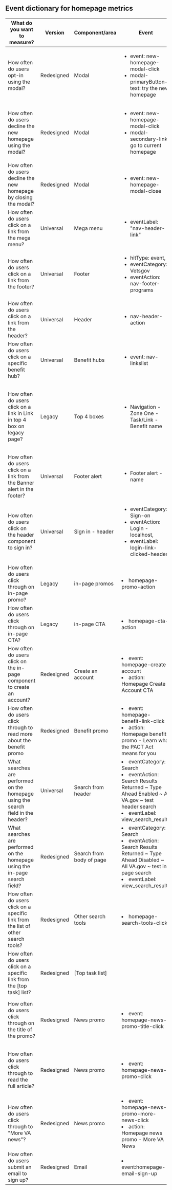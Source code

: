## Event dictionary for homepage metrics

What do you want to measure?	|	Version | Component/area	|	Event	|	Example
---	|	---	|	---	|	--- |	---
How often do users opt-in using the modal? | Redesigned | Modal | <ul><li> event: new-homepage-modal-click <li> modal-primaryButton-text: try the new homepage </li></ul>
How often do users decline the new homepage using the modal? | Redesigned | Modal | <ul><li> event: new-homepage-modal-click <li>  modal-secondary-link: go to current homepage </li></ul>
How often do users decline the new homepage by closing the  modal?  | Redesigned | Modal | <ul><li> event: new-homepage-modal-close
How often do users click on a link from the mega menu?	|	Universal | Mega menu	|	<ul><li>  eventLabel: "nav-header-link"	|	Header - Disability - Check your claim or appear status
How often do users click on a link from the footer?	|	Universal| Footer	|	<ul><li> hitType: event, <li> eventCategory: Vetsgov <li>  eventAction: nav-footer-programs </li></ul>  |	Navigation - Footer - Pathfinder: the front door for engaging with VA
How often do users click on a link from the header?	|Universal|	Header	|	<ul><li>nav-header-action	|	|
How often do users click on a specific benefit hub?	|	Universal |Benefit hubs	|	<ul><li> event: nav-linkslist	|	Benefit hub - Service member benefits|
How often do users click on a link in Link in top 4 box on legacy page?	|	Legacy | Top 4 boxes |	<ul><li> Navigation - Zone One - Task/Link - Benefit name	|	Navigation - Zone One - ->/health-care/refill-track-prescriptions - Refill and track your prescriptions - Health care
How often do users click on a link from the Banner alert in the footer?	|	Universal | Footer alert 	|	<ul><li> Footer alert - name	|	Footer alert - Learn what the PACT ACT means for your VA benefits
How often do users click on the header component to sign in?	|	Universal | Sign in - header	|	<ul><li> eventCategory: Sign-on <li> eventAction: Login - localhost, <li> eventLabel: login-link-clicked-header |	
How often do users click through on in-page promo?  	|	Legacy |in-page promos   	|	<li> homepage-promo-action 	|	
How often do users click through on in-page CTA?  	|		Legacy |in-page CTA  	|	<li> homepage-cta-action	|	Homepage CTA - Crisis Line
How often do users click on the in-page component to create an account?	|	Redesigned | Create an account |	<li> event: homepage-create-account <li> action: Homepage Create Account CTA|	
How often do users click through to read more about the benefit promo	|	Redesigned |Benefit promo |	<li> event: homepage-benefit-link-click <li> action: Homepage benefit promo - Learn what the PACT Act means for you	|	
What searches are performed on the homepage using the search field in the header?	|	Universal |Search from header	|	<li> eventCategory: Search <li> eventAction: Search Results Returned ~ Type Ahead Enabled ~ All VA.gov ~ test header search <li> eventLabel: view_search_results	|	
What searches are performed on the homepage using the in-page search field?	|Redesigned |	Search from body of page|	<li> eventCategory: Search <li>eventAction: Search Results Returned ~ Type Ahead Disabled ~ All VA.gov ~ test in page search <li>eventLabel: view_search_results	|	
How often do users click on a specific link from the list of other search tools?	|	Redesigned |Other search tools |	<li> homepage-search-tools-click	|	Other search tools - Find a VA facility
How often do users click on a specific link from the [top task] list?	|	Redesigned |[Top task list] |		|	Popular on VA.gov - Check your claim or appeal status
How often do users click through on the title of the promo?	|	Redesigned |News promo |<li> event: homepage-news-promo-title-click	|	Homepage News Promo - Pathfinder: The front door for engaging with VA
How often do users click through to read the full article?	|	Redesigned |News promo 	|	<li>event: homepage-news-promo-click	|	Homepage news promo - Pathfinder: The front door for engaging with VA - CTA
How often do users click through to "More VA news"?	|	Redesigned |News promo 	|	<li>event: homepage-news-promo-more-news-click <li> action: Homepage news promo - More VA News	|	
How often do users submit an email to sign up?	|	Redesigned|  Email	|	<li> event:homepage-email-sign-up	|	Homepage email sign up


